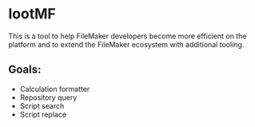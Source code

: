 # lootMF
This is a tool to help FileMaker developers become more efficient on the platform and to extend the FileMaker ecosystem with additional tooling.

## Goals:
- Calculation formatter
- Repository query
- Script search
- Script replace
